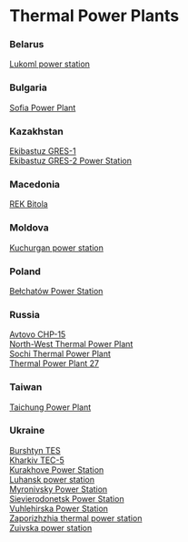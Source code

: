# Thermal Power Plants
### Belarus
[Lukoml power station](https://en.wikipedia.org/wiki/Lukoml_power_station)<br>
### Bulgaria
[Sofia Power Plant](https://en.wikipedia.org/wiki/Sofia_Power_Plant)<br>
### Kazakhstan
[Ekibastuz GRES-1](https://en.wikipedia.org/wiki/Ekibastuz_GRES-1)<br>
[Ekibastuz GRES-2 Power Station](https://en.wikipedia.org/wiki/Ekibastuz_GRES-2_Power_Station)<br>
### Macedonia
[REK Bitola](https://en.wikipedia.org/wiki/REK_Bitola)<br>
### Moldova
[Kuchurgan power station](https://en.wikipedia.org/wiki/Kuchurgan_power_station)<br>
### Poland
[Bełchatów Power Station](https://en.wikipedia.org/wiki/Be%C5%82chat%C3%B3w_Power_Station)<br>
### Russia
[Avtovo CHP-15](https://en.wikipedia.org/wiki/Avtovo_CHP-15)<br>
[North-West Thermal Power Plant](https://en.wikipedia.org/wiki/North-West_Thermal_Power_Plant)<br>
[Sochi Thermal Power Plant](https://en.wikipedia.org/wiki/Sochi_Thermal_Power_Plant)<br>
[Thermal Power Plant 27](https://en.wikipedia.org/wiki/Thermal_Power_Plant_27)<br>
### Taiwan
[Taichung Power Plant](https://en.wikipedia.org/wiki/Taichung_Power_Plant)<br>
### Ukraine
[Burshtyn TES](https://en.wikipedia.org/wiki/Burshtyn_TES)<br>
[Kharkiv TEC-5](https://en.wikipedia.org/wiki/Kharkiv_TEC-5)<br>
[Kurakhove Power Station](https://en.wikipedia.org/wiki/Kurakhove_Power_Station)<br>
[Luhansk power station](https://en.wikipedia.org/wiki/Luhansk_power_station)<br>
[Myronivsky Power Station](https://en.wikipedia.org/wiki/Myronivsky_Power_Station)<br>
[Sievierodonetsk Power Station](https://en.wikipedia.org/wiki/Sievierodonetsk_Power_Station)<br>
[Vuhlehirska Power Station](https://en.wikipedia.org/wiki/Vuhlehirska_Power_Station)<br>
[Zaporizhzhia thermal power station](https://en.wikipedia.org/wiki/Zaporizhzhia_thermal_power_station)<br>
[Zuivska power station](https://en.wikipedia.org/wiki/Zuivska_power_station)<br>

